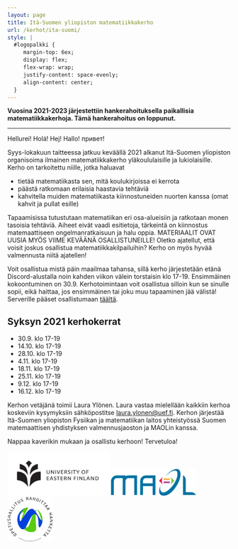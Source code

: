 ```yaml
---
layout: page
title: Itä-Suomen yliopiston matematiikkakerho
url: /kerhot/ita-suomi/
style: |
  #logopalkki {
     margin-top: 6ex;
     display: flex;
     flex-wrap: wrap;
     justify-content: space-evenly;
     align-content: center;
  }
---
```


**Vuosina 2021-2023 järjestettiin hankerahoituksella paikallisia matematiikkakerhoja. Tämä hankerahoitus on loppunut.**

--------

Hellurei! <span lang="cs">Holá!</span> <span lang="sv">Hej!</span> <span lang="de">Hallo!</span> <span lang="ru">привет!</span>

Syys-lokakuun taitteessa jatkuu keväällä 2021 alkanut Itä-Suomen yliopiston organisoima ilmainen matematiikkakerho yläkoululaisille ja lukiolaisille.
Kerho on tarkoitettu niille, jotka haluavat

-  tietää matematiikasta sen, mitä koulukirjoissa ei kerrota
-  päästä ratkomaan erilaisia haastavia tehtäviä
-  kahvitella muiden matematiikasta kiinnostuneiden nuorten kanssa (omat kahvit ja pullat esille)

Tapaamisissa tutustutaan matematiikan eri osa-alueisiin ja ratkotaan monen tasoisia tehtäviä. Aiheet eivät vaadi esitietoja, tärkeintä on kiinnostus matemaattiseen ongelmanratkaisuun ja halu oppia. MATERIAALIT OVAT UUSIA MYÖS VIIME KEVÄÄNÄ OSALLISTUNEILLE! Oletko ajatellut, että voisit joskus osallistua matematiikkakilpailuihin? Kerho on myös hyvää valmennusta niitä ajatellen!

Voit osallistua mistä päin maailmaa tahansa, sillä kerho järjestetään etänä Discord-alustalla noin kahden viikon välein torstaisin klo 17-19. Ensimmäinen kokoontuminen on 30.9. Kerhotoimintaan voit osallistua silloin kun se sinulle sopii, eikä haittaa, jos ensimmäinen tai joku muu tapaaminen jää välistä! Serverille pääset osallistumaan [täältä](https://discord.com/invite/8Jxpv5vbvB).

## Syksyn 2021 kerhokerrat

- 30.9. klo 17-19
- 14.10. klo 17-19
- 28.10. klo 17-19
- 4.11. klo 17-19
- 18.11. klo 17-19
- 25.11. klo 17-19
- 9.12. klo 17-19
- 16.12. klo 17-19


Kerhon vetäjänä toimii Laura Ylönen. Laura vastaa mielellään kaikkiin kerhoa koskeviin kysymyksiin sähköpostitse <laura.ylonen@uef.fi>. Kerhon järjestää Itä-Suomen yliopiston Fysiikan ja matematiikan laitos yhteistyössä Suomen matemaattisen yhdistyksen valmennusjaoston ja MAOLin kanssa.

Nappaa kaverikin mukaan ja osallistu kerhoon! Tervetuloa!



<div id="logopalkki">
<img src="uef.png" alt="Itä-Suomen Yliopisto" height="100"/>
<img src="/kerhot/abo/MAOL%20logo.svg" alt="MAOL" height="60"/>
<img src="/OPH_rahoittaa_rgb.png" alt="Opetushallitus rahoittaa hanketta" height="100"/>
</div>
